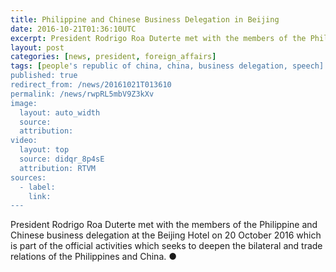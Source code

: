 ```yaml
---
title: Philippine and Chinese Business Delegation in Beijing
date: 2016-10-21T01:36:10UTC
excerpt: President Rodrigo Roa Duterte met with the members of the Philippine and Chinese business delegation at the Beijing Hotel on 20 October 2016 which is part of the official activities which seeks to deepen the bilateral and trade relations of the Philippines and China.
layout: post
categories: [news, president, foreign_affairs]
tags: [people's republic of china, china, business delegation, speech]
published: true
redirect_from: /news/20161021T013610
permalink: /news/rwpRL5mbV9Z3kXv
image:
  layout: auto_width
  source: 
  attribution: 
video:
  layout: top
  source: didqr_8p4sE
  attribution: RTVM
sources:
  - label:
    link:
---
```


President Rodrigo Roa Duterte met with the members of the Philippine and Chinese business delegation at the Beijing Hotel on 20 October 2016 which is part of the official activities which seeks to deepen the bilateral and trade relations of the Philippines and China.
&#x25cf;


